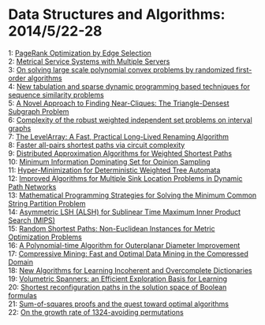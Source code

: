# Data Structures and Algorithms: 2014/5/22-28  
1: [PageRank Optimization by Edge Selection](https://doi.org/10.48550/arXiv.0911.2280)  
2: [Metrical Service Systems with Multiple Servers](https://doi.org/10.48550/arXiv.1206.5392)  
3: [On solving large scale polynomial convex problems by randomized  first-order algorithms](https://doi.org/10.48550/arXiv.1210.6853)  
4: [New tabulation and sparse dynamic programming based techniques for  sequence similarity problems](https://doi.org/10.48550/arXiv.1312.2217)  
5: [A Novel Approach to Finding Near-Cliques: The Triangle-Densest Subgraph  Problem](https://doi.org/10.48550/arXiv.1405.1477)  
6: [Complexity of the robust weighted independent set problems on interval  graphs](https://doi.org/10.48550/arXiv.1405.5376)  
7: [The LevelArray: A Fast, Practical Long-Lived Renaming Algorithm](https://doi.org/10.48550/arXiv.1405.5461)  
8: [Faster all-pairs shortest paths via circuit complexity](https://doi.org/10.48550/arXiv.1312.6680)  
9: [Distributed Approximation Algorithms for Weighted Shortest Paths](https://doi.org/10.48550/arXiv.1403.5171)  
10: [Minimum Information Dominating Set for Opinion Sampling](https://doi.org/10.48550/arXiv.1405.5572)  
11: [Hyper-Minimization for Deterministic Weighted Tree Automata](https://doi.org/10.48550/arXiv.1405.5610)  
12: [Improved Algorithms for Multiple Sink Location Problems in Dynamic Path  Networks](https://doi.org/10.48550/arXiv.1405.5613)  
13: [Mathematical Programming Strategies for Solving the Minimum Common  String Partition Problem](https://doi.org/10.48550/arXiv.1405.5646)  
14: [Asymmetric LSH (ALSH) for Sublinear Time Maximum Inner Product Search  (MIPS)](https://doi.org/10.48550/arXiv.1405.5869)  
15: [Random Shortest Paths: Non-Euclidean Instances for Metric Optimization  Problems](https://doi.org/10.48550/arXiv.1306.3030)  
16: [A Polynomial-time Algorithm for Outerplanar Diameter Improvement](https://doi.org/10.48550/arXiv.1403.5702)  
17: [Compressive Mining: Fast and Optimal Data Mining in the Compressed  Domain](https://doi.org/10.48550/arXiv.1405.5873)  
18: [New Algorithms for Learning Incoherent and Overcomplete Dictionaries](https://doi.org/10.48550/arXiv.1308.6273)  
19: [Volumetric Spanners: an Efficient Exploration Basis for Learning](https://doi.org/10.48550/arXiv.1312.6214)  
20: [Shortest reconfiguration paths in the solution space of Boolean formulas](https://doi.org/10.48550/arXiv.1404.3801)  
21: [Sum-of-squares proofs and the quest toward optimal algorithms](https://doi.org/10.48550/arXiv.1404.5236)  
22: [On the growth rate of 1324-avoiding permutations](https://doi.org/10.48550/arXiv.1405.6802)  